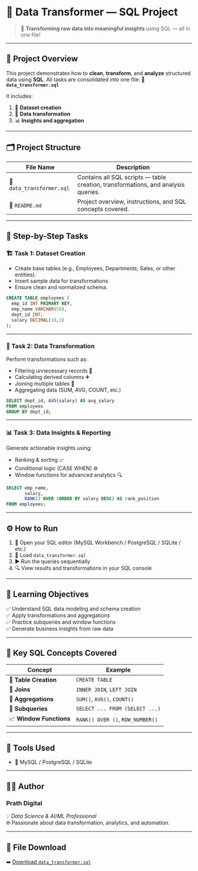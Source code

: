 # 💾 Data Transformer — SQL Project

> 🧠 **Transforming raw data into meaningful insights** using SQL — all in one file!

---

## 🚀 Project Overview

This project demonstrates how to **clean**, **transform**, and **analyze** structured data using **SQL**.
All tasks are consolidated into one file:
📁 **`data_transformer.sql`**

It includes:

1. 🧩 **Dataset creation**
2. 🔄 **Data transformation**
3. 📊 **Insights and aggregation**

---

## 🗂️ Project Structure

| File Name                 | Description                                                                       |
| ------------------------- | --------------------------------------------------------------------------------- |
| 📘 `data_transformer.sql` | Contains all SQL scripts — table creation, transformations, and analysis queries. |
| 📄 `README.md`            | Project overview, instructions, and SQL concepts covered.                         |

---

## 🧩 Step-by-Step Tasks

### 🏗️ Task 1: Dataset Creation

- Create base tables (e.g., Employees, Departments, Sales, or other entities).
- Insert sample data for transformations.
- Ensure clean and normalized schema.

```sql
CREATE TABLE employees (
  emp_id INT PRIMARY KEY,
  emp_name VARCHAR(50),
  dept_id INT,
  salary DECIMAL(10,2)
);
```

---

### 🔄 Task 2: Data Transformation

Perform transformations such as:

- Filtering unnecessary records 🧹
- Calculating derived columns ➕
- Joining multiple tables 🔗
- Aggregating data (SUM, AVG, COUNT, etc.)

```sql
SELECT dept_id, AVG(salary) AS avg_salary
FROM employees
GROUP BY dept_id;
```

---

### 📊 Task 3: Data Insights & Reporting

Generate actionable insights using:

- Ranking & sorting 📈
- Conditional logic (CASE WHEN) ⚙️
- Window functions for advanced analytics 🔍

```sql
SELECT emp_name,
       salary,
       RANK() OVER (ORDER BY salary DESC) AS rank_position
FROM employees;
```

---

## ⚙️ How to Run

1. 🧱 Open your SQL editor (MySQL Workbench / PostgreSQL / SQLite / etc.)
2. 📂 Load `data_transformer.sql`
3. ▶️ Run the queries sequentially
4. 🔍 View results and transformations in your SQL console

---

## 🧠 Learning Objectives

✅ Understand SQL data modeling and schema creation  
✅ Apply transformations and aggregations  
✅ Practice subqueries and window functions  
✅ Generate business insights from raw data

---

## 🌟 Key SQL Concepts Covered

| Concept                 | Example                          |
| ----------------------- | -------------------------------- |
| 🧱 **Table Creation**   | `CREATE TABLE`                   |
| 🔗 **Joins**            | `INNER JOIN`, `LEFT JOIN`        |
| 🧮 **Aggregations**     | `SUM()`, `AVG()`, `COUNT()`      |
| 🧩 **Subqueries**       | `SELECT ... FROM (SELECT ...)`   |
| 📈 **Window Functions** | `RANK() OVER ()`, `ROW_NUMBER()` |

---

## 🧰 Tools Used

- 🐬 MySQL / PostgreSQL / SQLite

---

## 👨‍💻 Author

### **Prath Digital**  
💡 _Data Science & AI/ML Professional_  
🌐 Passionate about data transformation, analytics, and automation.

---

## 📎 File Download

➡️ [Download `data_transformer.sql`](https://github.com/Prath-Digital/SQL_PR.-2-Data-Transformer/releases/download/SQL_PR_2_source_code_latest/data_transformer.sql)
